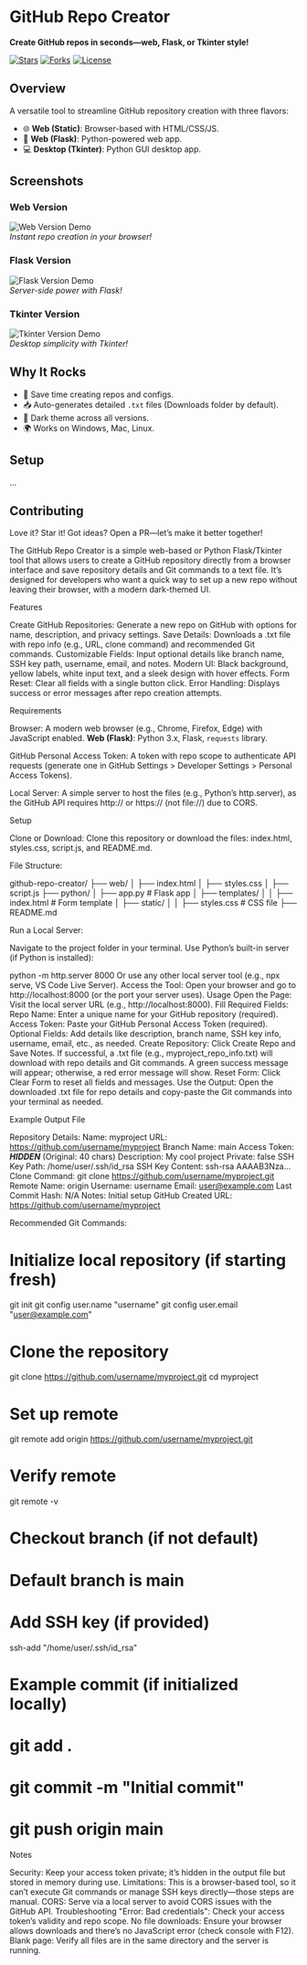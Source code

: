 # GitHub Repo Creator

**Create GitHub repos in seconds—web, Flask, or Tkinter style!**

[![Stars](https://img.shields.io/github/stars/uc-labs-llc/GitHub-Repo-Creater-)](https://github.com/uc-labs-llc/GitHub-Repo-Creater-/stargazers)
[![Forks](https://img.shields.io/github/forks/uc-labs-llc/GitHub-Repo-Creater-)](https://github.com/uc-labs-llc/GitHub-Repo-Creater-/network)
[![License](https://img.shields.io/github/license/uc-labs-llc/GitHub-Repo-Creater-)](LICENSE)

## Overview
A versatile tool to streamline GitHub repository creation with three flavors:
- 🌐 **Web (Static)**: Browser-based with HTML/CSS/JS.
- 🐍 **Web (Flask)**: Python-powered web app.
- 💻 **Desktop (Tkinter)**: Python GUI desktop app.

## Screenshots
### Web Version
![Web Version Demo](images/web_demo.png)  
*Instant repo creation in your browser!*

### Flask Version
![Flask Version Demo](images/flask_demo.png)  
*Server-side power with Flask!*

### Tkinter Version
![Tkinter Version Demo](images/tkinter_demo.png)  
*Desktop simplicity with Tkinter!*

## Why It Rocks
- 🚀 Save time creating repos and configs.
- 📥 Auto-generates detailed `.txt` files (Downloads folder by default).
- 🎨 Dark theme across all versions.
- 🌍 Works on Windows, Mac, Linux.

## Setup
...

## Contributing
Love it? Star it! Got ideas? Open a PR—let’s make it better together!



The GitHub Repo Creator is a simple web-based or Python Flask/Tkinter tool that allows users to create a GitHub repository directly from a browser interface and save repository details and Git commands to a text file. It’s designed for developers who want a quick way to set up a new repo without leaving their browser, with a modern dark-themed UI.

Features

Create GitHub Repositories: Generate a new repo on GitHub with options for name, description, and privacy settings.
Save Details: Downloads a .txt file with repo info (e.g., URL, clone command) and recommended Git commands.
Customizable Fields: Input optional details like branch name, SSH key path, username, email, and notes.
Modern UI: Black background, yellow labels, white input text, and a sleek design with hover effects.
Form Reset: Clear all fields with a single button click.
Error Handling: Displays success or error messages after repo creation attempts.

Requirements

Browser: A modern web browser (e.g., Chrome, Firefox, Edge) with JavaScript enabled.
**Web (Flask)**: Python 3.x, Flask, `requests` library.

GitHub Personal Access Token: A token with repo scope to authenticate API requests (generate one in GitHub Settings > Developer Settings > Personal Access Tokens).

Local Server: A simple server to host the files (e.g., Python’s http.server), as the GitHub API requires http:// or https:// (not file://) due to CORS.

Setup

Clone or Download:
Clone this repository or download the files: index.html, styles.css, script.js, and README.md.

File Structure:


github-repo-creator/
├── web/
│   ├── index.html
│   ├── styles.css
│   ├── script.js
├── python/
│   ├── app.py           # Flask app
│   ├── templates/
│   │   ├── index.html  # Form template
│   ├── static/
│   │   ├── styles.css  # CSS file
├── README.md


Run a Local Server:

Navigate to the project folder in your terminal.
Use Python’s built-in server (if Python is installed):


python -m http.server 8000
Or use any other local server tool (e.g., npx serve, VS Code Live Server).
Access the Tool:
Open your browser and go to http://localhost:8000 (or the port your server uses).
Usage
Open the Page:
Visit the local server URL (e.g., http://localhost:8000).
Fill Required Fields:
Repo Name: Enter a unique name for your GitHub repository (required).
Access Token: Paste your GitHub Personal Access Token (required).
Optional Fields:
Add details like description, branch name, SSH key info, username, email, etc., as needed.
Create Repository:
Click Create Repo and Save Notes.
If successful, a .txt file (e.g., myproject_repo_info.txt) will download with repo details and Git commands.
A green success message will appear; otherwise, a red error message will show.
Reset Form:
Click Clear Form to reset all fields and messages.
Use the Output:
Open the downloaded .txt file for repo details and copy-paste the Git commands into your terminal as needed.

Example Output File

Repository Details:
Name: myproject
URL: https://github.com/username/myproject
Branch Name: main
Access Token: ***HIDDEN*** (Original: 40 chars)
Description: My cool project
Private: false
SSH Key Path: /home/user/.ssh/id_rsa
SSH Key Content: ssh-rsa AAAAB3Nza...
Clone Command: git clone https://github.com/username/myproject.git
Remote Name: origin
Username: username
Email: user@example.com
Last Commit Hash: N/A
Notes: Initial setup
GitHub Created URL: https://github.com/username/myproject

Recommended Git Commands:
# Initialize local repository (if starting fresh)
git init
git config user.name "username"
git config user.email "user@example.com"
# Clone the repository
git clone https://github.com/username/myproject.git
cd myproject
# Set up remote
git remote add origin https://github.com/username/myproject.git
# Verify remote
git remote -v
# Checkout branch (if not default)
# Default branch is main
# Add SSH key (if provided)
ssh-add "/home/user/.ssh/id_rsa"
# Example commit (if initialized locally)
# git add .
# git commit -m "Initial commit"
# git push origin main

Notes

Security: Keep your access token private; it’s hidden in the output file but stored in memory during use.
Limitations: This is a browser-based tool, so it can’t execute Git commands or manage SSH keys directly—those steps are manual.
CORS: Serve via a local server to avoid CORS issues with the GitHub API.
Troubleshooting
"Error: Bad credentials": Check your access token’s validity and repo scope.
No file downloads: Ensure your browser allows downloads and there’s no JavaScript error (check console with F12).
Blank page: Verify all files are in the same directory and the server is running.
